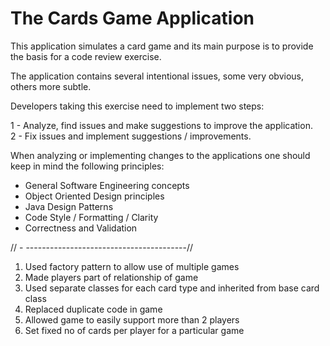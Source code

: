 The Cards Game Application
=========================
 
This application simulates a card game and its main purpose is to provide the basis for a code review exercise.  

The application contains several intentional issues, some very obvious, others more subtle.

Developers taking this exercise need to implement two steps:

1 - Analyze, find issues and make suggestions to improve the application.  
2 - Fix issues and implement suggestions / improvements.

When analyzing or implementing changes to the applications one should keep in mind the following principles:

- General Software Engineering concepts
- Object Oriented Design principles
- Java Design Patterns
- Code Style / Formatting / Clarity
- Correctness and Validation

// -  ----------------------------------------//

1. Used factory pattern to allow use of multiple games
2. Made players part of relationship of game
3. Used separate classes for each card type and inherited from base card class
4. Replaced duplicate code in game
5. Allowed game to easily support more than 2 players
6. Set fixed no of cards per player for a particular game
